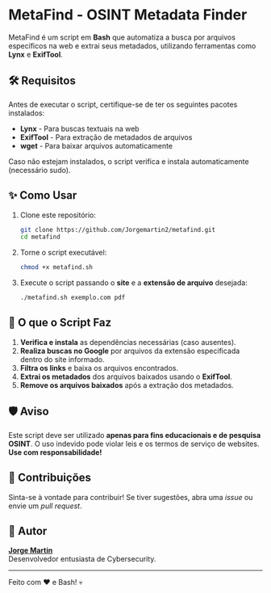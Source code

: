 # MetaFind - OSINT Metadata Finder

MetaFind é um script em **Bash** que automatiza a busca por arquivos específicos na web e extrai seus metadados, utilizando ferramentas como **Lynx** e **ExifTool**.

## 🛠️ Requisitos
Antes de executar o script, certifique-se de ter os seguintes pacotes instalados:

- **Lynx** - Para buscas textuais na web
- **ExifTool** - Para extração de metadados de arquivos
- **wget** - Para baixar arquivos automaticamente

Caso não estejam instalados, o script verifica e instala automaticamente (necessário sudo).

## ✨ Como Usar

1. Clone este repositório:
   ```bash
   git clone https://github.com/Jorgemartin2/metafind.git
   cd metafind
   ```
2. Torne o script executável:
   ```bash
   chmod +x metafind.sh
   ```
3. Execute o script passando o **site** e a **extensão de arquivo** desejada:
   ```bash
   ./metafind.sh exemplo.com pdf
   ```

## 🔄 O que o Script Faz
1. **Verifica e instala** as dependências necessárias (caso ausentes).
2. **Realiza buscas no Google** por arquivos da extensão especificada dentro do site informado.
3. **Filtra os links** e baixa os arquivos encontrados.
4. **Extrai os metadados** dos arquivos baixados usando o **ExifTool**.
5. **Remove os arquivos baixados** após a extração dos metadados.

## 🛡️ Aviso
Este script deve ser utilizado **apenas para fins educacionais e de pesquisa OSINT**. O uso indevido pode violar leis e os termos de serviço de websites. **Use com responsabilidade!**

## 🔗 Contribuições
Sinta-se à vontade para contribuir! Se tiver sugestões, abra uma *issue* ou envie um *pull request*.

## 🌟 Autor
**[Jorge Martin](https://github.com/Jorgemartin2)**  
Desenvolvedor entusiasta de Cybersecurity.

---
Feito com ❤️ e Bash! 💀
